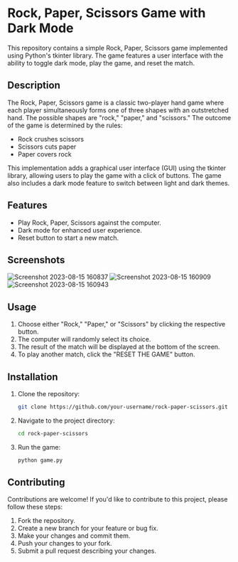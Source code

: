 # Rock, Paper, Scissors Game with Dark Mode

This repository contains a simple Rock, Paper, Scissors game implemented using Python's tkinter library. The game features a user interface with the ability to toggle dark mode, play the game, and reset the match.


## Description

The Rock, Paper, Scissors game is a classic two-player hand game where each player simultaneously forms one of three shapes with an outstretched hand. The possible shapes are "rock," "paper," and "scissors." The outcome of the game is determined by the rules:
- Rock crushes scissors
- Scissors cuts paper
- Paper covers rock

This implementation adds a graphical user interface (GUI) using the tkinter library, allowing users to play the game with a click of buttons. The game also includes a dark mode feature to switch between light and dark themes.

## Features

- Play Rock, Paper, Scissors against the computer.
- Dark mode for enhanced user experience.
- Reset button to start a new match.

## Screenshots
![Screenshot 2023-08-15 160837](https://github.com/10anubhav/Rock_Paper_Scissors_Game/assets/126901825/b03b4e8d-bb29-4c6b-9222-017e2752b213)
![Screenshot 2023-08-15 160909](https://github.com/10anubhav/Rock_Paper_Scissors_Game/assets/126901825/e81ef78a-4958-49b2-bd15-df7601bbbca5)
![Screenshot 2023-08-15 160943](https://github.com/10anubhav/Rock_Paper_Scissors_Game/assets/126901825/704d7557-a3f6-4891-9b04-b128a7361908)


## Usage

1. Choose either "Rock," "Paper," or "Scissors" by clicking the respective button.
2. The computer will randomly select its choice.
3. The result of the match will be displayed at the bottom of the screen.
4. To play another match, click the "RESET THE GAME" button.

## Installation

1. Clone the repository:
   ```bash
   git clone https://github.com/your-username/rock-paper-scissors.git
   ```

2. Navigate to the project directory:
   ```bash
   cd rock-paper-scissors
   ```

3. Run the game:
   ```bash
   python game.py
   ```

## Contributing

Contributions are welcome! If you'd like to contribute to this project, please follow these steps:

1. Fork the repository.
2. Create a new branch for your feature or bug fix.
3. Make your changes and commit them.
4. Push your changes to your fork.
5. Submit a pull request describing your changes.

